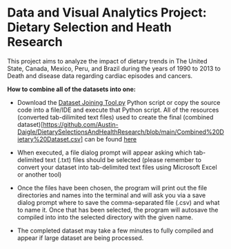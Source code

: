 # Data and Visual Analytics Project: Dietary Selection and Heath Research

This project aims to analyze the impact of dietary trends in The United State, Canada, Mexico, Peru, and Brazil during the years of 1990 to 2013 to Death and disease data regarding cardiac episodes and cancers.

**How to combine all of the datasets into one:**

* Download the [Dataset Joining Tool.py](https://github.com/Austin-Daigle/DietarySelectionsAndHealthResearch/blob/main/Dataset%20Joining%20Tool.py) Python script or copy the source code into a file/IDE and execute that Python script. All of the resources (converted tab-dilimited text files) used to create the final (combined dataset)[https://github.com/Austin-Daigle/DietarySelectionsAndHealthResearch/blob/main/Combined%20Dietary%20Dataset.csv] can be found [here](https://github.com/Austin-Daigle/DietarySelectionsAndHealthResearch/tree/main/ConvertedDatasets)

* When executed, a file dialog prompt will appear asking which tab-delimited text (.txt) files should be selected (please
remember to convert your dataset into tab-delimited text files using Microsoft Excel or another tool)

* Once the files have been chosen, the program will print out the file directories and names into the terminal 
and will ask you via a save dialog prompt where to save the comma-separated file (.csv) and what to name it. Once
that has been selected, the program will autosave the compiled into into the selected directory with the given name.

* The completed dataset may take a few minutes to fully compiled and appear if large dataset are being processed.
